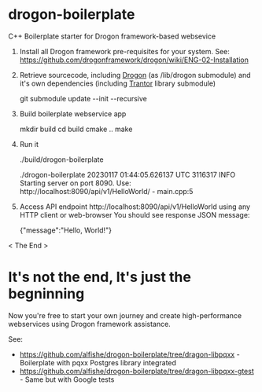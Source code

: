 # drogon-boilerplate
C++ Boilerplate starter for Drogon framework-based websevice

1. Install all Drogon framework pre-requisites for your system. See: https://github.com/drogonframework/drogon/wiki/ENG-02-Installation


2. Retrieve sourcecode, including [Drogon](https://github.com/drogonframework/drogon) (as /lib/drogon submodule) and it's own dependencies (including [Trantor](https://github.com/an-tao/trantor) library submodule)


    git submodule update --init --recursive
    

3. Build boilerplate webservice app


    mkdir build
    cd build
    cmake ..
    make


4. Run it


    ./build/drogon-boilerplate

    ./drogon-boilerplate 
    20230117 01:44:05.626137 UTC 3116317 INFO  Starting server on port 8090. Use: http://localhost:8090/api/v1/HelloWorld/ - main.cpp:5
    
5. Access API endpoint http://localhost:8090/api/v1/HelloWorld using any HTTP client or web-browser
You should see response JSON message:


    {"message":"Hello, World!"}

< The End >

# It's not the end, It's just the begninning
Now you're free to start your own journey and create high-performance webservices using Drogon framework assistance.

See:
- https://github.com/alfishe/drogon-boilerplate/tree/dragon-libpqxx - Boilerplate with pqxx Postgres library integrated
- https://github.com/alfishe/drogon-boilerplate/tree/dragon-libpqxx-gtest - Same but with Google tests
